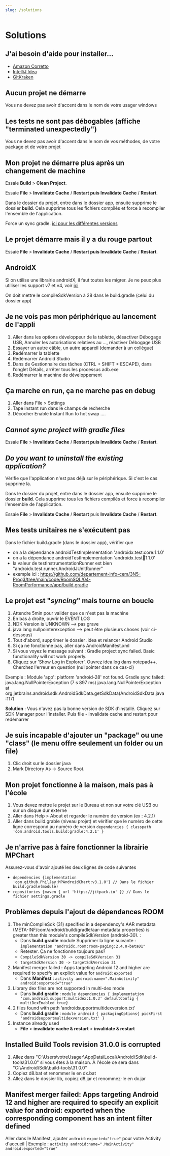 ```yaml
---
slug: /solutions
---
```


# Solutions

## J'ai besoin d'aide pour installer...

- [Amazon Corretto](https://youtu.be/b7MgJDd1Iks)
- [IntelliJ Idea](https://youtu.be/aWd160BjRYE)
- [GitKraken](https://youtu.be/v10jAu1ELac)

## Aucun projet ne démarre

Vous ne devez pas avoir d'accent dans le nom de votre usager windows

## Les tests ne sont pas débogables (affiche "terminated unexpectedly")

Vous ne devez pas avoir d'accent dans le nom de vos méthodes, de votre package et de votre projet

## Mon projet ne démarre plus après un changement de machine

Essaie **Build** > **Clean Project**.

Essaie **File** > **Invalidate Cache** / **Restart puis Invalidate Cache** / **Restart**.

Dans le dossier du projet, entre dans le dossier app, ensuite supprime le dossier **build**. Cela supprime tous les fichiers compilés et force à recompiler l'ensemble de l'application.

Force un sync gradle. [ici pour les différentes versions](https://stackoverflow.com/questions/29565263/android-studio-how-to-run-gradle-sync-manually)

## Le projet démarre mais il y a du rouge partout

Essaie **File** > **Invalidate Cache** / **Restart puis Invalidate Cache** / **Restart**.

## AndroidX

Si on utilise une librairie androidX, il faut toutes les migrer. Je ne peux plus utiliser les support v7 et v4, voir [ici](https://developer.android.com/jetpack/androidx/migrate)

On doit mettre le compileSdkVersion à 28 dans le build.gradle (celui du dossier app)

## Je ne vois pas mon périphérique au lancement de l'appli

1. Aller dans les options développeur de la tablette, désactiver Débogage USB, Annuler les autorisations relatives au …, réactiver Débogage USB
2. Essayer un autre câble, un autre appareil (demander à un collègue)
3. Redémarrer la tablette
4. Redémarrer Android Studio
5. Dans de Gestionnaire des tâches (CTRL + SHIFT + ESCAPE), dans l’onglet Détails, arrêter tous les processus adb.exe
6. Redémarrer la machine de développement

## Ça marche en run, ça ne marche pas en debug

1. Aller dans File > Settings
2. Tape instant run dans le champs de recherche
3. Décocher Enable Instant Run to hot swap ….

## *Cannot sync project with gradle files*

Essaie **File** > **Invalidate Cache** / **Restart puis Invalidate Cache** / **Restart**.

## *Do you want to uninstall the existing application?*

Vérifie que l'application n'est pas déjà sur le périphérique. Si c'est le cas supprime la.

Dans le dossier du projet, entre dans le dossier app, ensuite supprime le dossier **build**. Cela supprime tous les fichiers compilés et force à recompiler l'ensemble de l'application.

Essaie **File** > **Invalidate Cache** / **Restart** puis **Invalidate Cache** / **Restart**.

## Mes tests unitaires ne s'exécutent pas

Dans le fichier build.gradle (dans le dossier app), vérifier que

- on a la dépendance androidTestImplementation 'androidx.test:core:1.1.0'
- on a la dépendance androidTestImplementation 'androidx.test:runner:1.1.0'
- la valeur de testInstrumentationRunner est bien "androidx.test.runner.AndroidJUnitRunner"
- exemple ici : https://github.com/departement-info-cem/3N5-Prog3/tree/main/code/RoomSQL/04-RoomPerformance/app/build.gradle

## Le projet est "*syncing*" mais tourne en boucle

1. Attendre 5min pour valider que ce n'est pas la machine
2. En bas à droite, ouvrir le EVENT LOG
3. NDK Version is UNKNOWN --> pas grave
4. java lang nullpointerexception --> peut être plusieurs choses (voir ci-dessous)
5. Tout d'abord, supprimer le dossier .idea et relancer Android Studio
6. Si ça ne fonctionne pas, aller dans AndroidManifest.xml
7. Si vous voyez le message suivant : Gradle project sync failed. Basic functionality will not work properly.
8. Cliquez sur 'Show Log in Explorer'. Ouvrez idea.log dans notepad++. Cherchez l'erreur en question (nullpointer dans ce cas-ci)

Exemple : Module 'app': platform 'android-28' not found. Gradle sync failed: java.lang.NullPointerException (7 s 897 ms) java.lang.NullPointerException at org.jetbrains.android.sdk.AndroidSdkData.getSdkData(AndroidSdkData.java:117)

**Solution** : Vous n'avez pas la bonne version de SDK d'installé. Cliquez sur SDK Manager pour l'installer. Puis file - invalidate cache and restart pour redémarrer

## Je suis incapable d'ajouter un "package" ou une "class" (le menu offre seulement un folder ou un file)

1. Clic droit sur le dossier java
2. Mark Directory As -> Source Root.

## Mon projet fonctionne à la maison, mais pas à l'école

1. Vous devez mettre le projet sur le Bureau et non sur votre clé USB ou sur un disque dur externe
2. Aller dans Help > About et regarder le numéro de version (ex : 4.2.1)
3. Aller dans build.grable (niveau projet) et vérifier que le numéro de cette ligne correspond au numéro de version
`dependencies { classpath 'com.android.tools.build:gradle:4.2.1' }`

## Je n'arrive pas à faire fonctionner la librairie MPChart

Assurez-vous d'avoir ajouté les deux lignes de code suivantes

- `dependencies {implementation 'com.github.PhilJay:MPAndroidChart:v3.1.0'} // Dans le fichier build.gradle(module)`
- `repositories {maven { url 'https://jitpack.io' }} // Dans le fichier settings.gradle`

## Problèmes depuis l'ajout de dépendances ROOM

1. The minCompileSdk (31) specified in a dependency's AAR metadata (META-INF/com/android/build/gradle/aar-metadata.properties) is greater than this module's compileSdkVersion (android-30). : 
   - Dans **build.gradle** module Supprimer la ligne suivante : `implementation "androidx.room:room-paging:2.4.0-beta01"`
   - Retester. Ça ne fonctionne toujours pas?
   - `CompileSdkVersion 30 -> compileSdkVersion 31`
   - `targetSdkVersion 30 -> targetSdkVersion 31`
2. Manifest merger failed : Apps targeting Android 12 and higher are required to specify an explicit value for `android:exported`
   - Dans **Manifest** : `activity android:name=".MainActivity" android:exported="true"`
3. Library dex files are not supported in multi-dex mode
   - Dans **build.gradle** : `module dependencies { implementation 'com.android.support:multidex:1.0.3' defaultConfig { multiDexEnabled true}`
4. 2 files found with path ‘androidsupportmultidexversion.txt’
   - Dans **build.gradle** : `module android { packagingOptions{ pickFirst 'androidsupportmultidexversion.txt' }`
5. Instance already used
   - **File** > **invalidate cache & restart** > **invalidate & restart**

## Installed Build Tools revision 31.0.0 is corrupted

1. Allez dans "C:\Users\votreUsager\AppData\Local\Android\Sdk\build-tools\31.0.0" si vous êtes à la maison. À l'école ce sera dans "C:\Android\Sdk\build-tools\31.0.0"
2. Copiez d8.bat et renommer le en dx.bat
3. Allez dans le dossier lib, copiez d8.jar et renommez-le en dx.jar

## Manifest merger failed: Apps targeting Android 12 and higher are required to specify an explicit value for android: exported when the corresponding component has an intent filter defined

Aller dans le Manifest, ajouter `android:exported="true"` pour votre Activity d'accueil | Exemple : `activity android:name=".MainActivity" android:exported="true"`

